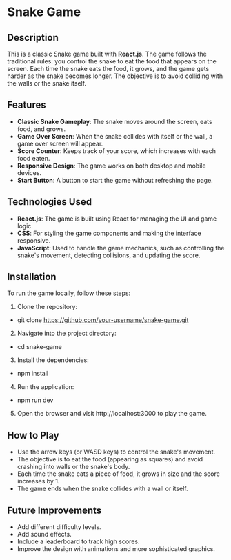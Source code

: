 # Snake Game

## Description

This is a classic Snake game built with **React.js**. The game follows the traditional rules: you control the snake to eat the food that appears on the screen. Each time the snake eats the food, it grows, and the game gets harder as the snake becomes longer. The objective is to avoid colliding with the walls or the snake itself.

## Features

- **Classic Snake Gameplay**: The snake moves around the screen, eats food, and grows.
- **Game Over Screen**: When the snake collides with itself or the wall, a game over screen will appear.
- **Score Counter**: Keeps track of your score, which increases with each food eaten.
- **Responsive Design**: The game works on both desktop and mobile devices.
- **Start Button**: A button to start the game without refreshing the page.

## Technologies Used

- **React.js**: The game is built using React for managing the UI and game logic.
- **CSS**: For styling the game components and making the interface responsive.
- **JavaScript**: Used to handle the game mechanics, such as controlling the snake's movement, detecting collisions, and updating the score.

## Installation

To run the game locally, follow these steps:

1. Clone the repository:
  - git clone https://github.com/your-username/snake-game.git
2. Navigate into the project directory:
  - cd snake-game
3. Install the dependencies:
  - npm install
4. Run the application:
  - npm run dev
5. Open the browser and visit http://localhost:3000 to play the game.

## How to Play
- Use the arrow keys (or WASD keys) to control the snake's movement.
- The objective is to eat the food (appearing as squares) and avoid crashing into walls or the snake's body.
- Each time the snake eats a piece of food, it grows in size and the score increases by 1.
- The game ends when the snake collides with a wall or itself.
## Future Improvements
- Add different difficulty levels.
- Add sound effects.
- Include a leaderboard to track high scores.
- Improve the design with animations and more sophisticated graphics.
